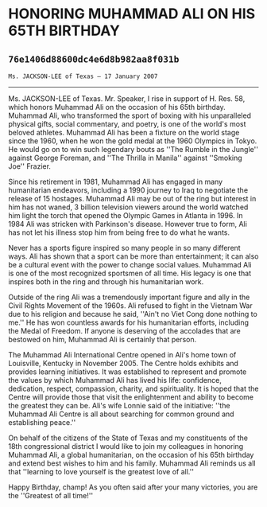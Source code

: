 # HONORING MUHAMMAD ALI ON HIS 65TH BIRTHDAY
## `76e1406d88600dc4e6d8b982aa8f031b`
`Ms. JACKSON-LEE of Texas — 17 January 2007`

---


Ms. JACKSON-LEE of Texas. Mr. Speaker, I rise in support of H. Res. 
58, which honors Muhammad Ali on the occasion of his 65th birthday. 
Muhammad Ali, who transformed the sport of boxing with his unparalleled 
physical gifts, social commentary, and poetry, is one of the world's 
most beloved athletes. Muhammad Ali has been a fixture on the world 
stage since the 1960, when he won the gold medal at the 1960 Olympics 
in Tokyo. He would go on to win such legendary bouts as ''The Rumble in 
the Jungle'' against George Foreman, and ''The Thrilla in Manila'' 
against ''Smoking Joe'' Frazier.

Since his retirement in 1981, Muhammad Ali has engaged in many 
humanitarian endeavors, including a 1990 journey to Iraq to negotiate 
the release of 15 hostages. Muhammad Ali may be out of the ring but 
interest in him has not waned, 3 billion television viewers around the 
world watched him light the torch that opened the Olympic Games in 
Atlanta in 1996. In 1984 Ali was stricken with Parkinson's disease. 
However true to form, Ali has not let his illness stop him from being 
free to do what he wants.

Never has a sports figure inspired so many people in so many 
different ways. Ali has shown that a sport can be more than 
entertainment; it can also be a cultural event with the power to change 
social values. Muhammad Ali is one of the most recognized sportsmen of 
all time. His legacy is one that inspires both in the ring and through 
his humanitarian work.

Outside of the ring Ali was a tremendously important figure and ally 
in the Civil Rights Movement of the 1960s. Ali refused to fight in the 
Vietnam War due to his religion and because he said, ''Ain't no Viet 
Cong done nothing to me.'' He has won countless awards for his 
humanitarian efforts, including the Medal of Freedom. If anyone is 
deserving of the accolades that are bestowed on him, Muhammad Ali is 
certainly that person.

The Muhammad Ali International Centre opened in Ali's home town of 
Louisville, Kentucky in November 2005. The Centre holds exhibits and 
provides learning initiatives. It was established to represent and 
promote the values by which Muhammad Ali has lived his life: 
confidence, dedication, respect, compassion, charity, and spirituality. 
It is hoped that the Centre will provide those that visit the 
enlightenment and ability to become the greatest they can be. Ali's 
wife Lonnie said of the initiative: ''the Muhammad Ali Centre is all 
about searching for common ground and establishing peace.''

On behalf of the citizens of the State of Texas and my constituents 
of the 18th congressional district I would like to join my colleagues 
in honoring Muhammad Ali, a global humanitarian, on the occasion of his 
65th birthday and extend best wishes to him and his family. Muhammad 
Ali reminds us all that ''learning to love yourself is the greatest 
love of all.''

Happy Birthday, champ! As you often said after your many victories, 
you are the ''Greatest of all time!''